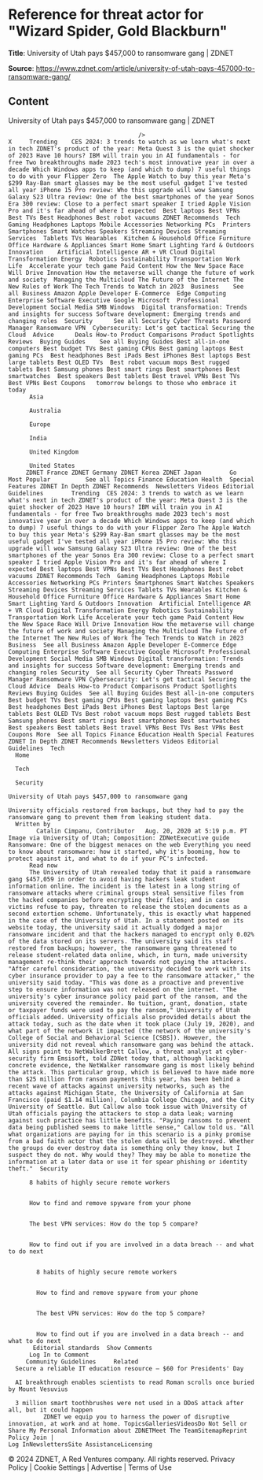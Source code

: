 # Reference for threat actor for "Wizard Spider, Gold Blackburn"

**Title**: University of Utah pays $457,000 to ransomware gang | ZDNET

**Source**: https://www.zdnet.com/article/university-of-utah-pays-457000-to-ransomware-gang/

## Content




University of Utah pays $457,000 to ransomware gang | ZDNET


                                         />                                                                                                                                                                                                     X     Trending    CES 2024: 3 trends to watch as we learn what's next in tech ZDNET's product of the year: Meta Quest 3 is the quiet shocker of 2023 Have 10 hours? IBM will train you in AI fundamentals - for free Two breakthroughs made 2023 tech's most innovative year in over a decade Which Windows apps to keep (and which to dump) 7 useful things to do with your Flipper Zero  The Apple Watch to buy this year Meta's $299 Ray-Ban smart glasses may be the most useful gadget I've tested all year iPhone 15 Pro review: Who this upgrade will wow Samsung Galaxy S23 Ultra review: One of the best smartphones of the year Sonos Era 300 review: Close to a perfect smart speaker I tried Apple Vision Pro and it's far ahead of where I expected  Best laptops Best VPNs Best TVs Best Headphones Best robot vacuums ZDNET Recommends  Tech    Gaming Headphones Laptops Mobile Accessories Networking PCs  Printers Smartphones Smart Watches Speakers Streaming Devices Streaming Services  Tablets TVs Wearables  Kitchen & Household Office Furniture Office Hardware & Appliances Smart Home Smart Lighting Yard & Outdoors  Innovation    Artificial Intelligence AR + VR Cloud Digital Transformation Energy  Robotics Sustainability Transportation Work Life  Accelerate your tech game Paid Content How the New Space Race Will Drive Innovation How the metaverse will change the future of work and society  Managing the Multicloud The Future of the Internet The New Rules of Work The Tech Trends to Watch in 2023  Business    See all Business Amazon Apple Developer E-Commerce  Edge Computing Enterprise Software Executive Google Microsoft  Professional Development Social Media SMB Windows  Digital transformation: Trends and insights for success Software development: Emerging trends and changing roles  Security      See all Security Cyber Threats Password Manager Ransomware VPN  Cybersecurity: Let's get tactical Securing the Cloud  Advice      Deals How-to Product Comparisons Product Spotlights Reviews  Buying Guides    See all Buying Guides Best all-in-one computers Best budget TVs Best gaming CPUs Best gaming laptops Best gaming PCs  Best headphones Best iPads Best iPhones Best laptops Best large tablets Best OLED TVs  Best robot vacuum mops Best rugged tablets Best Samsung phones Best smart rings Best smartphones Best smartwatches  Best speakers Best tablets Best travel VPNs Best TVs Best VPNs Best Coupons   tomorrow belongs to those who embrace it today       
          Asia
        
          Australia
        
          Europe
        
          India
        
          United Kingdom
        
          United States
         ZDNET France ZDNET Germany ZDNET Korea ZDNET Japan        Go  Most Popular          See all Topics Finance Education Health  Special Features ZDNET In Depth ZDNET Recommends  Newsletters Videos Editorial Guidelines        Trending  CES 2024: 3 trends to watch as we learn what's next in tech ZDNET's product of the year: Meta Quest 3 is the quiet shocker of 2023 Have 10 hours? IBM will train you in AI fundamentals - for free Two breakthroughs made 2023 tech's most innovative year in over a decade Which Windows apps to keep (and which to dump) 7 useful things to do with your Flipper Zero The Apple Watch to buy this year Meta's $299 Ray-Ban smart glasses may be the most useful gadget I've tested all year iPhone 15 Pro review: Who this upgrade will wow Samsung Galaxy S23 Ultra review: One of the best smartphones of the year Sonos Era 300 review: Close to a perfect smart speaker I tried Apple Vision Pro and it's far ahead of where I expected Best laptops Best VPNs Best TVs Best Headphones Best robot vacuums ZDNET Recommends Tech  Gaming Headphones Laptops Mobile Accessories Networking PCs Printers Smartphones Smart Watches Speakers Streaming Devices Streaming Services Tablets TVs Wearables Kitchen & Household Office Furniture Office Hardware & Appliances Smart Home Smart Lighting Yard & Outdoors Innovation  Artificial Intelligence AR + VR Cloud Digital Transformation Energy Robotics Sustainability Transportation Work Life Accelerate your tech game Paid Content How the New Space Race Will Drive Innovation How the metaverse will change the future of work and society Managing the Multicloud The Future of the Internet The New Rules of Work The Tech Trends to Watch in 2023 Business  See all Business Amazon Apple Developer E-Commerce Edge Computing Enterprise Software Executive Google Microsoft Professional Development Social Media SMB Windows Digital transformation: Trends and insights for success Software development: Emerging trends and changing roles Security  See all Security Cyber Threats Password Manager Ransomware VPN Cybersecurity: Let's get tactical Securing the Cloud Advice  Deals How-to Product Comparisons Product Spotlights Reviews Buying Guides  See all Buying Guides Best all-in-one computers Best budget TVs Best gaming CPUs Best gaming laptops Best gaming PCs Best headphones Best iPads Best iPhones Best laptops Best large tablets Best OLED TVs Best robot vacuum mops Best rugged tablets Best Samsung phones Best smart rings Best smartphones Best smartwatches Best speakers Best tablets Best travel VPNs Best TVs Best VPNs Best Coupons More  See all Topics Finance Education Health Special Features ZDNET In Depth ZDNET Recommends Newsletters Videos Editorial Guidelines  Tech     
      Home
    
      Tech
    
      Security
      
    University of Utah pays $457,000 to ransomware gang
   
    University officials restored from backups, but they had to pay the ransomware gang to prevent them from leaking student data.
      Written by 
            Catalin Cimpanu, Contributor   Aug. 20, 2020 at 5:19 p.m. PT                            Image via University of Utah; Composition: ZDNetExecutive guide   Ransomware: One of the biggest menaces on the web Everything you need to know about ransomware: how it started, why it's booming, how to protect against it, and what to do if your PC's infected. 
          Read now
          The University of Utah revealed today that it paid a ransomware gang $457,059 in order to avoid having hackers leak student information online. The incident is the latest in a long string of ransomware attacks where criminal groups steal sensitive files from the hacked companies before encrypting their files; and in case victims refuse to pay, threaten to release the stolen documents as a second extortion scheme. Unfortunately, this is exactly what happened in the case of the University of Utah. In a statement posted on its website today, the university said it actually dodged a major ransomware incident and that the hackers managed to encrypt only 0.02% of the data stored on its servers. The university said its staff restored from backups; however, the ransomware gang threatened to release student-related data online, which, in turn, made university management re-think their approach towards not paying the attackers. "After careful consideration, the university decided to work with its cyber insurance provider to pay a fee to the ransomware attacker," the university said today. "This was done as a proactive and preventive step to ensure information was not released on the internet. "The university's cyber insurance policy paid part of the ransom, and the university covered the remainder. No tuition, grant, donation, state or taxpayer funds were used to pay the ransom," University of Utah officials added. University officials also provided details about the attack today, such as the date when it took place (July 19, 2020), and what part of the network it impacted (the network of the university's College of Social and Behavioral Science [CSBS]). However, the university did not reveal which ransomware gang was behind the attack.  	All signs point to NetWalkerBrett Callow, a threat analyst at cyber-security firm Emsisoft, told ZDNet today that, although lacking concrete evidence, the NetWalker ransomware gang is most likely behind the attack. This particular group, which is believed to have made more than $25 million from ransom payments this year, has been behind a recent wave of attacks against university networks, such as the attacks against Michigan State, the University of California at San Francisco (paid $1.14 million), Columbia College Chicago, and the City University of Seattle. But Callow also took issue with University of Utah officials paying the attackers to stop a data leak; warning against such practice has little benefits. "Paying ransoms to prevent data being published seems to make little sense," Callow told us. "All what organizations are paying for in this scenario is a pinky promise from a bad faith actor that the stolen data will be destroyed. Whether the groups do ever destroy data is something only they know, but I suspect they do not. Why would they? They may be able to monetize the information at a later data or use it for spear phishing or identity theft."  Security    

          8 habits of highly secure remote workers
         

          How to find and remove spyware from your phone
         

          The best VPN services: How do the top 5 compare?
         

          How to find out if you are involved in a data breach -- and what to do next
            

            8 habits of highly secure remote workers
           

            How to find and remove spyware from your phone
           

            The best VPN services: How do the top 5 compare?
           

            How to find out if you are involved in a data breach -- and what to do next
           Editorial standards  Show Comments  
          Log In to Comment
         Community Guidelines     Related   
      Secure a reliable IT education resource — $60 for Presidents' Day
      
      AI breakthrough enables scientists to read Roman scrolls once buried by Mount Vesuvius
      
      3 million smart toothbrushes were not used in a DDoS attack after all, but it could happen
              ZDNET we equip you to harness the power of disruptive innovation, at work and at home. TopicsGalleriesVideosDo Not Sell or Share My Personal Information about ZDNETMeet The TeamSitemapReprint Policy Join |
    Log InNewslettersSite AssistanceLicensing     
  © 2024 ZDNET, A Red Ventures company. All rights reserved.
 Privacy Policy |
  Cookie Settings |
  Advertise |
  Terms of Use 


